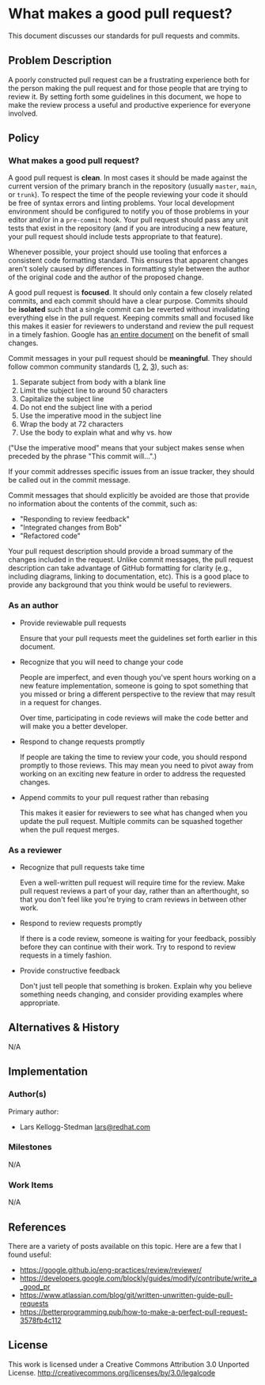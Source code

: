 # What makes a good pull request?

This document discusses our standards for pull requests and commits.

## Problem Description

A poorly constructed pull request can be a frustrating experience both
for the person making the pull request and for those people that are
trying to review it. By setting forth some guidelines in this
document, we hope to make the review process a useful and productive
experience for everyone involved.

## Policy

### What makes a good pull request?

A good pull request is **clean**. In most cases it should be made
against the current version of the primary branch in the repository
(usually `master`, `main`, or `trunk`). To respect the time of the
people reviewing your code it should be free of syntax errors and
linting problems. Your local development environment should be
configured to notify you of those problems in your editor and/or in a
`pre-commit` hook. Your pull request should pass any unit tests that
exist in the repository (and if you are introducing a new feature,
your pull request should include tests appropriate to that feature).

Whenever possible, your project should use tooling that enforces a
consistent code formatting standard. This ensures that apparent
changes aren't solely caused by differences in formatting style
between the author of the original code and the author of the proposed
change.

A good pull request is **focused**. It should only contain a few
closely related commits, and each commit should have a clear purpose.
Commits should be **isolated** such that a single commit can be
reverted without invalidating everything else in the pull request.
Keeping commits small and focused like this makes it easier for
reviewers to understand and review the pull request in a timely
fashion. Google has [an entire document][small-cls] on the benefit of
small changes.

[small-cls]: https://google.github.io/eng-practices/review/developer/small-cls.html

Commit messages in your pull request should be **meaningful**.  They
should follow common community standards ([1][], [2][], [3][]),
such as:

[1]: https://www.theserverside.com/video/Follow-these-git-commit-message-guidelines
[2]: https://reflectoring.io/meaningful-commit-messages/
[3]: https://cbea.ms/git-commit/

1. Separate subject from body with a blank line
1. Limit the subject line to around 50 characters
1. Capitalize the subject line
1. Do not end the subject line with a period
1. Use the imperative mood in the subject line
1. Wrap the body at 72 characters
1. Use the body to explain what and why vs. how

("Use the imperative mood" means that your subject makes sense when
preceded by the phrase "This commit will…".)

If your commit addresses specific issues from an issue tracker, they
should be called out in the commit message.

Commit messages that should explicitly be avoided are those that
provide no information about the contents of the commit, such as:

- "Responding to review feedback"
- "Integrated changes from Bob"
- "Refactored code"

Your pull request description should provide a broad summary of the
changes included in the request. Unlike commit messages, the pull
request description can take advantage of GitHub formatting for
clarity (e.g., including diagrams, linking to documentation, etc).
This is a good place to provide any background that you think would be
useful to reviewers.

### As an author

- Provide reviewable pull requests

  Ensure that your pull requests meet the guidelines set forth earlier
  in this document.

- Recognize that you will need to change your code

  People are imperfect, and even though you've spent hours working on
  a new feature implementation, someone is going to spot something
  that you missed or bring a different perspective to the review that
  may result in a request for changes.

  Over time, participating in code reviews will make the code better
  and will make you a better developer.

- Respond to change requests promptly

  If people are taking the time to review your code, you should
  respond promptly to those reviews. This may mean you need to pivot
  away from working on an exciting new feature in order to address the
  requested changes.

- Append commits to your pull request rather than rebasing

  This makes it easier for reviewers to see what has changed when you
  update the pull request. Multiple commits can be squashed together
  when the pull request merges.

### As a reviewer

- Recognize that pull requests take time

  Even a well-written pull request will require time for the review.
  Make pull request reviews a part of your day, rather than an
  afterthought, so that you don't feel like you're trying to cram
  reviews in between other work.

- Respond to review requests promptly

  If there is a code review, someone is waiting for your feedback,
  possibly before they can continue with their work. Try to respond to
  review requests in a timely fashion.

- Provide constructive feedback

  Don't just tell people that something is broken. Explain why you
  believe something needs changing, and consider providing examples
  where appropriate.

## Alternatives & History

N/A

## Implementation

### Author(s)

Primary author:
  - Lars Kellogg-Stedman <lars@redhat.com>

### Milestones

N/A

### Work Items

N/A

## References

There are a variety of posts available on this topic. Here are a few
that I found useful:

- https://google.github.io/eng-practices/review/reviewer/
- https://developers.google.com/blockly/guides/modify/contribute/write_a_good_pr
- https://www.atlassian.com/blog/git/written-unwritten-guide-pull-requests
- https://betterprogramming.pub/how-to-make-a-perfect-pull-request-3578fb4c112

## License

This work is licensed under a Creative Commons Attribution 3.0
Unported License.
<http://creativecommons.org/licenses/by/3.0/legalcode>
